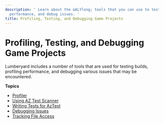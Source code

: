 ```yaml
---
description: ' Learn about the &ALYlong; tools that you can use to test builds, profile
  performance, and debug issues. '
title: Profiling, Testing, and Debugging Game Projects
---
```

# Profiling, Testing, and Debugging Game Projects<a name="testing-debugging-intro"></a>

Lumberyard includes a number of tools that are used for testing builds, profiling performance, and debugging various issues that may be encountered\.

**Topics**
+ [Profiler](/docs/userguide/debugging/profiling/intro.md)
+ [Using AZ Test Scanner](/docs/userguide/programming/testing/aztestscanner.md)
+ [Writing Tests for AzTest](/docs/userguide/programming/testing/aztest-writing-tests.md)
+ [Debugging Issues](/docs/userguide/debugging/intro.md)
+ [Tracking File Access](/docs/userguide/tracking-file-access.md)